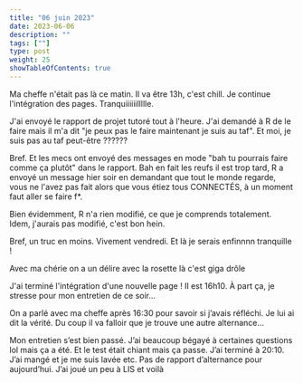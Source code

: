 ```yaml
---
title: "06 juin 2023"
date: 2023-06-06
description: ""
tags: [""]
type: post
weight: 25
showTableOfContents: true
---
```


Ma cheffe n'était pas là ce matin. Il va être 13h, c'est chill. Je continue l'intégration des pages. Tranquiiiiiillllle.

J'ai envoyé le rapport de projet tutoré tout à l'heure. J'ai demandé à R de le faire mais il m'a dit "je peux pas le faire maintenant je suis au taf". Et moi, je suis pas au taf peut-être ??????

Bref. Et les mecs ont envoyé des messages en mode "bah tu pourrais faire comme ça plutôt" dans le rapport. Bah en fait les reufs il est trop tard, R a envoyé un message hier soir en demandant que tout le monde regarde, vous ne l'avez pas fait alors que vous étiez tous CONNECTÉS, à un moment faut aller se faire f*.

Bien évidemment, R n'a rien modifié, ce que je comprends totalement. Idem, j'aurais pas modifié, c'est bon hein.

Bref, un truc en moins. Vivement vendredi. Et là je serais enfinnnn tranquille !

Avec ma chérie on a un délire avec la rosette là c'est giga drôle

J'ai terminé l'intégration d'une nouvelle page ! Il est 16h10. À part ça, je stresse pour mon entretien de ce soir...

On a parlé avec ma cheffe après 16:30 pour savoir si j’avais réfléchi. Je lui ai dit la vérité. Du coup il va falloir que je trouve une autre alternance…

Mon entretien s’est bien passé. J’ai beaucoup bégayé à certaines questions lol mais ça a été. Et le test était chiant mais ça passe. J’ai terminé à 20:10. J’ai mangé et je me suis lavée etc. Pas de rapport d’alternance pour aujourd’hui. J’ai joué un peu à LIS et voilà